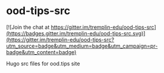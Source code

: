 # ood-tips-src

[![Join the chat at https://gitter.im/tremplin-edu/ood-tips-src](https://badges.gitter.im/tremplin-edu/ood-tips-src.svg)](https://gitter.im/tremplin-edu/ood-tips-src?utm_source=badge&utm_medium=badge&utm_campaign=pr-badge&utm_content=badge)

Hugo src files for ood.tips site
